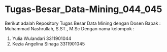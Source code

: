# Tugas-Besar_Data-Mining_044_045
Berikut adalah Repository Tugas Besar Data Mining dengan Dosen Bapak : Muhammad Nashrullah, S.ST., M.Sc
Dengan nama kelompok :
1. Yulia Wulandari 3311901044
2. Kezia Angelina Sinaga 3311901045
